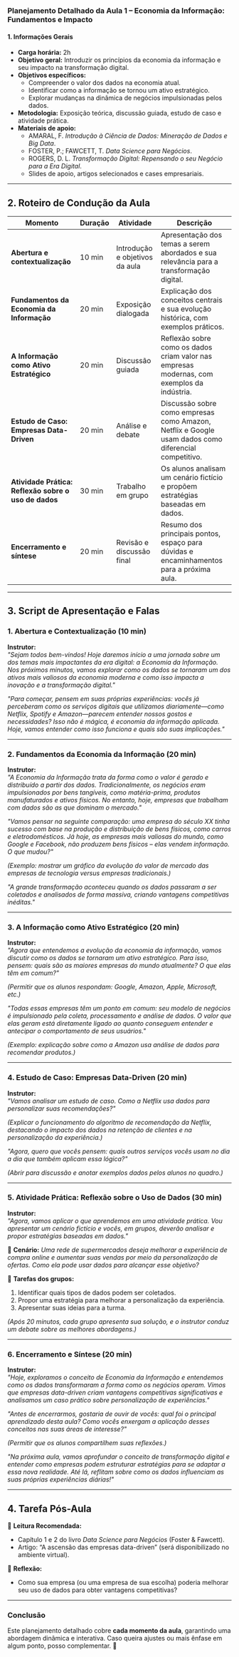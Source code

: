 ### **Planejamento Detalhado da Aula 1 – Economia da Informação: Fundamentos e Impacto**

#### **1. Informações Gerais**

- **Carga horária:** 2h
- **Objetivo geral:** Introduzir os princípios da economia da informação e seu impacto na transformação digital.
- **Objetivos específicos:**
  - Compreender o valor dos dados na economia atual.
  - Identificar como a informação se tornou um ativo estratégico.
  - Explorar mudanças na dinâmica de negócios impulsionadas pelos dados.
- **Metodologia:** Exposição teórica, discussão guiada, estudo de caso e atividade prática.
- **Materiais de apoio:**
  - AMARAL, F. _Introdução à Ciência de Dados: Mineração de Dados e Big Data_.
  - FOSTER, P.; FAWCETT, T. _Data Science para Negócios_.
  - ROGERS, D. L. _Transformação Digital: Repensando o seu Negócio para a Era Digital_.
  - Slides de apoio, artigos selecionados e cases empresariais.

---

## **2. Roteiro de Condução da Aula**

| **Momento**                                          | **Duração** | **Atividade**                  | **Descrição**                                                                                        |
| ---------------------------------------------------- | ----------- | ------------------------------ | ---------------------------------------------------------------------------------------------------- |
| **Abertura e contextualização**                      | 10 min      | Introdução e objetivos da aula | Apresentação dos temas a serem abordados e sua relevância para a transformação digital.              |
| **Fundamentos da Economia da Informação**            | 20 min      | Exposição dialogada            | Explicação dos conceitos centrais e sua evolução histórica, com exemplos práticos.                   |
| **A Informação como Ativo Estratégico**              | 20 min      | Discussão guiada               | Reflexão sobre como os dados criam valor nas empresas modernas, com exemplos da indústria.           |
| **Estudo de Caso: Empresas Data-Driven**             | 20 min      | Análise e debate               | Discussão sobre como empresas como Amazon, Netflix e Google usam dados como diferencial competitivo. |
| **Atividade Prática: Reflexão sobre o uso de dados** | 30 min      | Trabalho em grupo              | Os alunos analisam um cenário fictício e propõem estratégias baseadas em dados.                      |
| **Encerramento e síntese**                           | 20 min      | Revisão e discussão final      | Resumo dos principais pontos, espaço para dúvidas e encaminhamentos para a próxima aula.             |

---

## **3. Script de Apresentação e Falas**

### **1. Abertura e Contextualização (10 min)**

**Instrutor:**  
_"Sejam todos bem-vindos! Hoje daremos início a uma jornada sobre um dos temas mais impactantes da era digital: a Economia da Informação. Nos próximos minutos, vamos explorar como os dados se tornaram um dos ativos mais valiosos da economia moderna e como isso impacta a inovação e a transformação digital."_

_"Para começar, pensem em suas próprias experiências: vocês já perceberam como os serviços digitais que utilizamos diariamente—como Netflix, Spotify e Amazon—parecem entender nossos gostos e necessidades? Isso não é mágica, é economia da informação aplicada. Hoje, vamos entender como isso funciona e quais são suas implicações."_

---

### **2. Fundamentos da Economia da Informação (20 min)**

**Instrutor:**  
_"A Economia da Informação trata da forma como o valor é gerado e distribuído a partir dos dados. Tradicionalmente, os negócios eram impulsionados por bens tangíveis, como matéria-prima, produtos manufaturados e ativos físicos. No entanto, hoje, empresas que trabalham com dados são as que dominam o mercado."_

_"Vamos pensar na seguinte comparação: uma empresa do século XX tinha sucesso com base na produção e distribuição de bens físicos, como carros e eletrodomésticos. Já hoje, as empresas mais valiosas do mundo, como Google e Facebook, não produzem bens físicos – elas vendem informação. O que mudou?"_

_(Exemplo: mostrar um gráfico da evolução do valor de mercado das empresas de tecnologia versus empresas tradicionais.)_

_"A grande transformação aconteceu quando os dados passaram a ser coletados e analisados de forma massiva, criando vantagens competitivas inéditas."_

---

### **3. A Informação como Ativo Estratégico (20 min)**

**Instrutor:**  
_"Agora que entendemos a evolução da economia da informação, vamos discutir como os dados se tornaram um ativo estratégico. Para isso, pensem: quais são as maiores empresas do mundo atualmente? O que elas têm em comum?"_

_(Permitir que os alunos respondam: Google, Amazon, Apple, Microsoft, etc.)_

_"Todas essas empresas têm um ponto em comum: seu modelo de negócios é impulsionado pela coleta, processamento e análise de dados. O valor que elas geram está diretamente ligado ao quanto conseguem entender e antecipar o comportamento de seus usuários."_

_(Exemplo: explicação sobre como a Amazon usa análise de dados para recomendar produtos.)_

---

### **4. Estudo de Caso: Empresas Data-Driven (20 min)**

**Instrutor:**  
_"Vamos analisar um estudo de caso. Como a Netflix usa dados para personalizar suas recomendações?"_

_(Explicar o funcionamento do algoritmo de recomendação da Netflix, destacando o impacto dos dados na retenção de clientes e na personalização da experiência.)_

_"Agora, quero que vocês pensem: quais outros serviços vocês usam no dia a dia que também aplicam essa lógica?"_

_(Abrir para discussão e anotar exemplos dados pelos alunos no quadro.)_

---

### **5. Atividade Prática: Reflexão sobre o Uso de Dados (30 min)**

**Instrutor:**  
_"Agora, vamos aplicar o que aprendemos em uma atividade prática. Vou apresentar um cenário fictício e vocês, em grupos, deverão analisar e propor estratégias baseadas em dados."_

📌 **Cenário:** _Uma rede de supermercados deseja melhorar a experiência de compra online e aumentar suas vendas por meio da personalização de ofertas. Como ela pode usar dados para alcançar esse objetivo?_

🔹 **Tarefas dos grupos:**

1. Identificar quais tipos de dados podem ser coletados.
2. Propor uma estratégia para melhorar a personalização da experiência.
3. Apresentar suas ideias para a turma.

_(Após 20 minutos, cada grupo apresenta sua solução, e o instrutor conduz um debate sobre as melhores abordagens.)_

---

### **6. Encerramento e Síntese (20 min)**

**Instrutor:**  
_"Hoje, exploramos o conceito de Economia da Informação e entendemos como os dados transformaram a forma como os negócios operam. Vimos que empresas data-driven criam vantagens competitivas significativas e analisamos um caso prático sobre personalização de experiências."_

_"Antes de encerrarmos, gostaria de ouvir de vocês: qual foi o principal aprendizado desta aula? Como vocês enxergam a aplicação desses conceitos nas suas áreas de interesse?"_

_(Permitir que os alunos compartilhem suas reflexões.)_

_"Na próxima aula, vamos aprofundar o conceito de transformação digital e entender como empresas podem estruturar estratégias para se adaptar a essa nova realidade. Até lá, reflitam sobre como os dados influenciam as suas próprias experiências diárias!"_

---

## **4. Tarefa Pós-Aula**

📌 **Leitura Recomendada:**

- Capítulo 1 e 2 do livro _Data Science para Negócios_ (Foster & Fawcett).
- Artigo: “A ascensão das empresas data-driven” (será disponibilizado no ambiente virtual).

📌 **Reflexão:**

- Como sua empresa (ou uma empresa de sua escolha) poderia melhorar seu uso de dados para obter vantagens competitivas?

---

### **Conclusão**

Este planejamento detalhado cobre **cada momento da aula**, garantindo uma abordagem dinâmica e interativa. Caso queira ajustes ou mais ênfase em algum ponto, posso complementar. 🚀
